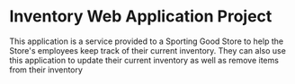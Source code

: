 # Inventory Web Application Project

This application is a service provided to a Sporting Good Store to help the Store's employees keep track of their current inventory. They can also use this application to update their current inventory as well as remove items from their inventory

##